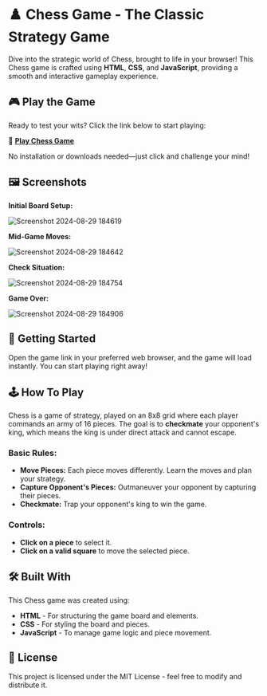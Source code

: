 # ♟️ Chess Game - The Classic Strategy Game

Dive into the strategic world of Chess, brought to life in your browser! This Chess game is crafted using **HTML**, **CSS**, and **JavaScript**, providing a smooth and interactive gameplay experience.

## 🎮 Play the Game

Ready to test your wits? Click the link below to start playing:

🔗 **[Play Chess Game](https://vatsshubham100.github.io/Chess-game/chess.html)**

No installation or downloads needed—just click and challenge your mind!

## 🖼️ Screenshots

**Initial Board Setup:**

![Screenshot 2024-08-29 184619](https://github.com/user-attachments/assets/75695607-855e-42f1-8800-dd859aa6ed23)

**Mid-Game Moves:**

![Screenshot 2024-08-29 184642](https://github.com/user-attachments/assets/b7e8aeb5-3d8c-4f4c-8126-419b8f49419e)

**Check Situation:**

![Screenshot 2024-08-29 184754](https://github.com/user-attachments/assets/c940b01d-59e0-4a72-afb5-3d0bf5b23f84)

**Game Over:**

![Screenshot 2024-08-29 184906](https://github.com/user-attachments/assets/1815fc88-8649-49dd-8938-31c3eb57320d)

## 🚀 Getting Started

Open the game link in your preferred web browser, and the game will load instantly. You can start playing right away!

## 🕹️ How To Play

Chess is a game of strategy, played on an 8x8 grid where each player commands an army of 16 pieces. The goal is to **checkmate** your opponent's king, which means the king is under direct attack and cannot escape.

### Basic Rules:
- **Move Pieces:** Each piece moves differently. Learn the moves and plan your strategy.
- **Capture Opponent's Pieces:** Outmaneuver your opponent by capturing their pieces.
- **Checkmate:** Trap your opponent's king to win the game.

### Controls:
- **Click on a piece** to select it.
- **Click on a valid square** to move the selected piece.

## 🛠️ Built With

This Chess game was created using:
- **HTML** - For structuring the game board and elements.
- **CSS** - For styling the board and pieces.
- **JavaScript** - To manage game logic and piece movement.

## 📜 License

This project is licensed under the MIT License - feel free to modify and distribute it.
